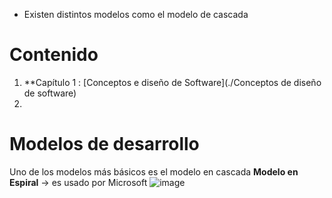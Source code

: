 - Existen distintos modelos como el modelo de cascada
# Contenido
1. **Capítulo 1 : [Conceptos e diseño de Software](./Conceptos de diseño de software)
2. 


# Modelos de desarrollo
Uno de los modelos más básicos es el modelo en cascada
**Modelo en Espiral** -> es usado por Microsoft
![image](https://user-images.githubusercontent.com/95874539/236940220-a5530437-91a5-4b46-be30-303401f99aad.png)

